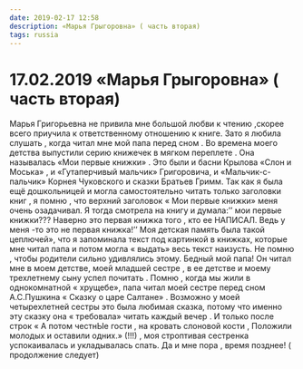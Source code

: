 ```yaml
---
date: 2019-02-17 12:58
description: «Марья Грыгоровна» ( часть вторая)
tags: russia
---
```

# 17.02.2019 «Марья Грыгоровна» ( часть вторая)

Марья Григорьевна не привила мне большой любви к чтению ,скорее всего приучила к ответственному отношению к книге. Зато я любила слушать , когда читал мне мой папа перед сном . Во времена моего детства выпустили серию книжечек в мягком переплете . Она называлась «Мои первые книжки» . Это были и басни Крылова «Слон и Моська» , и «Гутаперчивый мальчик» Григоровича, и «Мальчик-с- пальчик» Корнея Чуковского и сказки Братьев Гримм.  Так как я была ещё дошкольницей и могла самостоятельно читать только заголовки книг , я помню , что верхний заголовок « Мои первые книжки» меня очень озадачивал. Я тогда смотрела на книгу и думала:’’ мои первые книжки??? Наверно это первая книжка того , кто ее НАПИСАЛ. Ведь у меня -то это не первая книжка!’’  Моя детская память была  такой цеплючей», что я  запоминала текст под картинкой в книжках, которые мне читал папа и потом могла « выдать»  весь  текст наизусть.  Не помню , чтобы родители сильно удивлялись этому. Бедный мой папа! Он читал мне в моем детстве, моей младшей сестре , в ее детстве  и моему  трехлетнему сыну успел почитать . Помню , когда мы жили в однокомнатной « хрущебе», папа читал моей сестре перед сном  А.С.Пушкина « Сказку о царе Салтане»  . Возможно у моей четырехлетней сестры  это была любимая сказка, потому что именно эту сказку она  « требовала» читать каждый вечер . И только после строк « А потом честнЫе гости , на кровать слоновой кости , Положили молодых и оставили одних.» (!!!) ,  моя строптивая сестренка успокаивалась и укладывалась спать.        Да и мне пора , время позднее!  ( продолжение следует)
